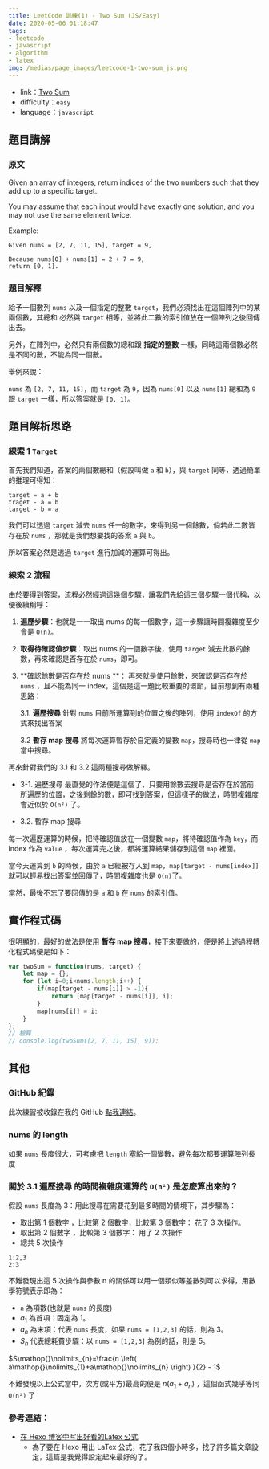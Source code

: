 ```yaml
---
title: LeetCode 訓練(1) - Two Sum (JS/Easy)
date: 2020-05-06 01:18:47
tags:
- leetcode
- javascript
- algorithm
- latex
img: /medias/page_images/leetcode-1-two-sum_js.png
---
```

* link：[Two Sum](https://leetcode.com/problems/two-sum/)
* difficulty：`easy`
* language：`javascript`

## 題目講解

### 原文

Given an array of integers, return indices of the two numbers such that they add up to a specific target.

You may assume that each input would have exactly one solution, and you may not use the same element twice.

Example:

```
Given nums = [2, 7, 11, 15], target = 9,

Because nums[0] + nums[1] = 2 + 7 = 9,
return [0, 1].
```

### 題目解釋

給予一個數列 `nums` 以及一個指定的整數 `target`，我們必須找出在這個陣列中的某兩個數，其總和 必然與 `target` 相等，並將此二數的索引值放在一個陣列之後回傳出去。

另外，在陣列中，必然只有兩個數的總和跟 **指定的整數** 一樣，同時這兩個數必然是不同的數，不能為同一個數。

舉例來說：

`nums` 為 `[2, 7, 11, 15]`，而 `target` 為 `9`，因為 `nums[0]` 以及 `nums[1]` 總和為 `9` 跟 `target` 一樣，所以答案就是 `[0, 1]`。

## 題目解析思路

### 線索 1 `Target` 

首先我們知道，答案的兩個數總和（假設叫做 `a` 和 `b`），與 `target` 同等，透過簡單的推理可得知：

```
target = a + b
traget - a = b 
target - b = a 
```

我們可以透過 `target` 減去 `nums` 任一的數字，來得到另一個餘數，倘若此二數皆存在於 `nums` ，那就是我們想要找的答案 `a` 與 `b`。

所以答案必然是透過 `target` 進行加減的運算可得出。

### 線索 2 流程

由於要得到答案，流程必然經過這幾個步驟，讓我們先給這三個步驟一個代稱，以便後續稱呼：

1. **遍歷步驟**：也就是一一取出 nums 的每一個數字，這一步驟讓時間複雜度至少會是 `O(n)`。
2. **取得待確認值步驟**：取出 nums 的一個數字後，使用 `target` 減去此數的餘數，再來確認是否存在於 `nums`，即可。
3. **確認餘數是否存在於 nums **： 再來就是使用餘數，來確認是否存在於 `nums` ，且不能為同一 index，這個是這一題比較重要的環節，目前想到有兩種思路：
    
    3.1. **遍歷搜尋**  針對 `nums` 目前所運算到的位置之後的陣列，使用 `indexOf` 的方式來找出答案
    
    3.2 **暫存 map 搜尋** 將每次運算暫存於自定義的變數 `map`，搜尋時也一律從 `map` 當中搜尋。

再來針對我們的 3.1 和 3.2 這兩種搜尋做解釋。

* 3-1. 遍歷搜尋
最直覺的作法便是這個了，只要用餘數去搜尋是否存在於當前所遍歷的位置，之後剩餘的數，即可找到答案，但這樣子的做法，時間複雜度會近似於 `O(n²)` 了。

* 3.2. 暫存 map 搜尋

每一次遍歷運算的時候，把待確認值放在一個變數 `map`，將待確認值作為 `key`，而 Index 作為 `value` ，每次運算完之後，都將運算結果儲存到這個 `map` 裡面。

當今天運算到 `b` 的時候，由於 `a` 已經被存入到 `map`，`map[target - nums[index]]` 就可以輕易找出答案並回傳了，時間複雜度也是 `O(n)`了。


當然，最後不忘了要回傳的是 `a` 和 `b` 在 `nums` 的索引值。

## 實作程式碼

很明顯的，最好的做法是使用 **暫存 map 搜尋**，接下來要做的，便是將上述過程轉化程式碼便是如下：

```javascript
var twoSum = function(nums, target) {
    let map = {};
    for (let i=0;i<nums.length;i++) {
        if(map[target - nums[i]] > -1){
            return [map[target - nums[i]], i];
        }
        map[nums[i]] = i;
    }
};
// 驗算
// console.log(twoSum([2, 7, 11, 15], 9));
```

## 其他

### GitHub 紀錄

此次練習被收錄在我的 GitHub [點我連結](https://github.com/mpp21x/algorithm-exercise/tree/master/1.twoSum)。

### nums 的 length

如果 `nums` 長度很大，可考慮把 `length` 塞給一個變數，避免每次都要運算陣列長度

### 關於 **3.1 遍歷搜尋** 的時間複雜度運算的 `O(n²)` 是怎麼算出來的？

假設 `nums` 長度為 3：用此搜尋在需要花到最多時間的情境下，其步驟為：

* 取出第 1 個數字 ，比較第 2 個數字，比較第 3 個數字： 花了 3 次操作。
* 取出第 2 個數字 ，比較第 3 個數字： 用了 2 次操作
* 總共 5 次操作
```
1:2,3
2:3
```

不難發現出這 5 次操作與參數 n 的關係可以用一個類似等差數列可以求得，用數學符號表示即為：

* `n` 為項數(也就是 `nums` 的長度)
* $a\mathop{}\nolimits_{1}$ 為首項：固定為 1。
* $a\mathop{}\nolimits_{n}$ 為末項：代表 `nums` 長度，如果 `nums = [1,2,3]` 的話，則為 3。
* $S\mathop{}\nolimits_{n}$ 代表總耗費步驟：以 `nums = [1,2,3]` 為例的話，則是 5。

$S\mathop{}\nolimits_{n}=\frac{n \left( a\mathop{}\nolimits_{1}+a\mathop{}\nolimits_{n} \right) }{2} - 1$

不難發現以上公式當中，次方(或平方)最高的便是 $n \left( a\mathop{}\nolimits_{1}+a\mathop{}\nolimits_{n} \right)$ ，這個函式幾乎等同 `O(n²)` 了


### 參考連結：

* [在 Hexo 博客中写出好看的Latex 公式](https://zhuanlan.zhihu.com/p/105986034)
    * 為了要在 Hexo 用出 LaTex 公式，花了我四個小時多，找了許多篇文章設定，這篇是我覺得設定起來最好的了。



